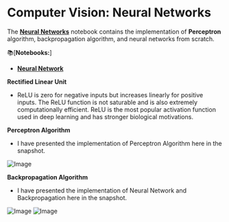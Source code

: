 # **Computer Vision: Neural Networks**

The [**Neural Networks**](https://github.com/ThinamXx/ComputerVision/blob/main/04.%20Neural%20Networks/NeuralNetworks.ipynb) notebook contains the implementation of **Perceptron** algorithm, backpropagation algorithm, and neural networks from scratch. 

📚[**Notebooks:**]
- [**Neural Network**](https://github.com/ThinamXx/ComputerVision/blob/main/04.%20Neural%20Networks/NeuralNetworks.ipynb)

**Rectified Linear Unit**
- ReLU is zero for negative inputs but increases linearly for positive inputs. The ReLU function is not saturable and is also extremely computationally efficient. ReLU is the most popular activation function used in deep learning and has stronger biological motivations.

**Perceptron Algorithm**
- I have presented the implementation of Perceptron Algorithm here in the snapshot.

![Image](https://github.com/ThinamXx/MachineLearning_DeepLearning/blob/main/Images/Day%2011.PNG) 

**Backpropagation Algorithm**
-  I have presented the implementation of Neural Network and Backpropagation here in the snapshot.

![Image](https://github.com/ThinamXx/MachineLearning_DeepLearning/blob/main/Images/Day%2012a.PNG)
![Image](https://github.com/ThinamXx/MachineLearning_DeepLearning/blob/main/Images/Day%2012b.PNG)
